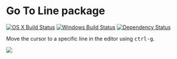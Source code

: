 # Go To Line package
[![OS X Build Status](https://travis-ci.org/atom/go-to-line.svg?branch=master)](https://travis-ci.org/atom/go-to-line) [![Windows Build Status](https://ci.appveyor.com/api/projects/status/qf0isc8ulw4wxi0b/branch/master?svg=true)](https://ci.appveyor.com/project/Atom/go-to-line/branch/master) [![Dependency Status](https://david-dm.org/atom/go-to-line.svg)](https://david-dm.org/atom/go-to-line)

Move the cursor to a specific line in the editor using <kbd>ctrl-g</kbd>.

![](https://f.cloud.github.com/assets/671378/2241602/fdd88c4c-9cd8-11e3-9d14-74844ec7da01.png)
